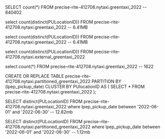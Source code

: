 SELECT count(*) FROM precise-rite-412708.nytaxi.greentaxi_2022 -- 840402

select count(distinct(PULocationID)) FROM precise-rite-412708.nytaxi.greentaxi_2022 -- 6.41MB

select count(distinct(PULocationID)) FROM precise-rite-412708.nytaxi.greentaxi_2022 -- 6.41MB

select count(distinct(PULocationID)) FROM precise-rite-412708.nytaxi.external_greentaxi_2022

select count(*) FROM precise-rite-412708.nytaxi.greentaxi_2022 -- 1622

CREATE OR REPLACE TABLE precise-rite-412708.nytaxi.partitioned_greentaxi_2022 PARTITION BY (lpep_pickup_date) CLUSTER BY PUlocationID AS ( SELECT * FROM precise-rite-412708.nytaxi.greentaxi_2022 );

SELECT distinct(PULocationID) FROM precise-rite-412708.nytaxi.greentaxi_2022 where lpep_pickup_date between '2022-06-01' and '2022-06-30' -- 12.82mb

SELECT distinct(PULocationID) FROM precise-rite-412708.nytaxi.partitioned_greentaxi_2022 where lpep_pickup_date between '2022-06-01' and '2022-06-30' -- 1.12mb

